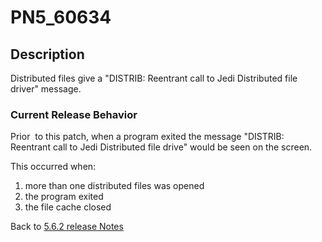 # PN5_60634

<PageHeader />

## Description

Distributed files give a "DISTRIB: Reentrant call to Jedi Distributed file driver" message.

### Current Release Behavior

Prior  to this patch, when a program exited the message "DISTRIB: Reentrant call to Jedi Distributed file drive" would be seen on the screen.

This occurred when:

1. more than one distributed files was opened
2. the program exited
3. the file cache closed

Back to [5.6.2 release Notes](./../README.md)

  
<PageFooter />
